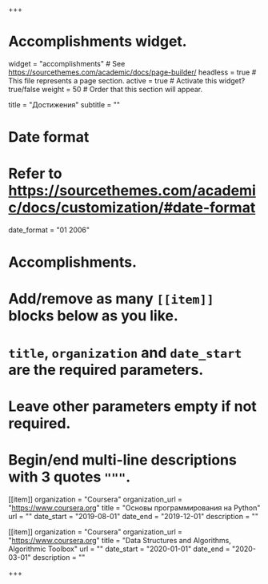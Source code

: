 +++
# Accomplishments widget.
widget = "accomplishments"  # See https://sourcethemes.com/academic/docs/page-builder/
headless = true  # This file represents a page section.
active = true  # Activate this widget? true/false
weight = 50  # Order that this section will appear.

title = "Достижения"
subtitle = ""

# Date format
#   Refer to https://sourcethemes.com/academic/docs/customization/#date-format
date_format = "01 2006"

# Accomplishments.
#   Add/remove as many `[[item]]` blocks below as you like.
#   `title`, `organization` and `date_start` are the required parameters.
#   Leave other parameters empty if not required.
#   Begin/end multi-line descriptions with 3 quotes `"""`.

[[item]]
  organization = "Coursera"
  organization_url = "https://www.coursera.org"
  title = "Основы программирования на Python"
  url = ""
  date_start = "2019-08-01"
  date_end = "2019-12-01"
  description = ""

[[item]]
  organization = "Coursera"
  organization_url = "https://www.coursera.org"
  title = "Data Structures and Algorithms, Algorithmic Toolbox"
  url = ""
  date_start = "2020-01-01"
  date_end = "2020-03-01"
  description = ""

+++
